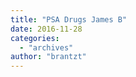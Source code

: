 ```yaml
---
title: "PSA Drugs James B"
date: 2016-11-28
categories: 
  - "archives"
author: "brantzt"
---
```



